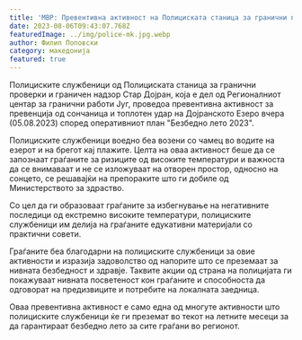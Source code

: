 ```yaml
---
title: 'МВР: Превентивна активност на Полициската станица за гранични проверки и граничен надзор Стар Дојран - 06 АВГУСТ 2023'
date: 2023-08-06T09:43:07.768Z
featuredImage: ../img/police-mk.jpg.webp
author: Филип Поповски
category: македонија
featured: true
---
```

Полициските службеници од Полициската станица за гранични проверки и граничен надзор Стар Дојран, која е дел од Регионалниот центар за гранични работи Југ, проведоа превентивна активност за превенција од сончаница и топлотен удар на Дојранското Езеро вчера (05.08.2023) според оперативниот план "Безбедно лето 2023".

Полициските службеници воедно беа возени со чамец во водите на езерот и на брегот кај плажите. Целта на оваа активност беше да се запознаат граѓаните за ризиците од високите температури и важноста да се внимаваат и не се изложуваат на отворен простор, односно на сонцето, се решавајќи на препораките што ги добиле од Министерството за здраство.

Со цел да ги образоваат граѓаните за избегнување на негативните последици од екстремно високите температури, полициските службеници им делија на граѓаните едукативни материјали со практични совети.

Граѓаните беа благодарни на полициските службеници за овие активности и изразија задоволство од напорите што се преземаат за нивната безбедност и здравје. Таквите акции од страна на полицијата ги покажуваат нивната посветеност кон граѓаните и способноста да одговорат на предизвиците и потребите на локалната заедница.

Оваа превентивна активност е само една од многуте активности што полициските службеници ќе ги преземат во текот на летните месеци за да гарантираат безбедно лето за сите граѓани во регионот.
